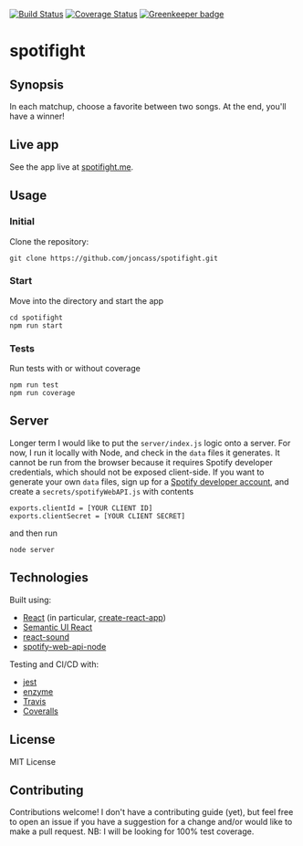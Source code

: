 [![Build Status](https://travis-ci.org/joncass/spotifight.svg?branch=master)](https://travis-ci.org/joncass/spotifight) [![Coverage Status](https://coveralls.io/repos/github/joncass/spotifight/badge.svg?branch=master)](https://coveralls.io/github/joncass/spotifight?branch=master) [![Greenkeeper badge](https://badges.greenkeeper.io/joncass/spotifight.svg)](https://greenkeeper.io/)

# spotifight
## Synopsis
In each matchup, choose a favorite between two songs. At the end, you'll have a winner!

## Live app
See the app live at [spotifight.me](http://www.spotifight.me/).

## Usage
### Initial
Clone the repository:
```
git clone https://github.com/joncass/spotifight.git
```

### Start
Move into the directory and start the app
```
cd spotifight
npm run start
```

### Tests
Run tests with or without coverage
```
npm run test
npm run coverage
```

## Server
Longer term I would like to put the `server/index.js` logic onto a server. For now, I run it locally with Node, and check in the `data` files it generates. It cannot be run from the browser because it requires Spotify developer credentials, which should not be exposed client-side. If you want to generate your own `data` files, sign up for a [Spotify developer account](developer.spotify.com), and create a `secrets/spotifyWebAPI.js` with contents
```
exports.clientId = [YOUR CLIENT ID]
exports.clientSecret = [YOUR CLIENT SECRET]
```
and then run
```
node server
```

## Technologies
Built using:
- [React](https://reactjs.org/) (in particular, [create-react-app](https://github.com/facebookincubator/create-react-app))
- [Semantic UI React](https://react.semantic-ui.com/introduction)
- [react-sound](https://www.npmjs.com/package/react-sound)
- [spotify-web-api-node](https://github.com/thelinmichael/spotify-web-api-node)

Testing and CI/CD with:
- [jest](https://facebook.github.io/jest/)
- [enzyme](https://github.com/airbnb/enzyme)
- [Travis](travis-ci.org)
- [Coveralls](coveralls.io)

## License
MIT License

## Contributing
Contributions welcome! I don't have a contributing guide (yet), but feel free to open an issue if you have a suggestion for a change and/or would like to make a pull request.
NB: I will be looking for 100% test coverage.
